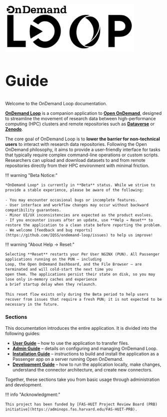 # 
<style>
.md-content h1:first-of-type {
  display: none;
}
</style>

<div class="d-flex flex-wrap align-items-end w-100 text-start">
  <img
    src="assets/banner_black.png"
    alt="OnDemand Loop Banner"
    class="me-2"
    style="max-width: 100%;
           height: 150px;"
  >
  <h2 class="m-0" style="font-size: 3rem; line-height: 1;">
    Guide
  </h2>
</div>

Welcome to the OnDemand Loop documentation.

[**OnDemand Loop**](https://github.com/IQSS/ondemand-loop) is a companion application to [**Open OnDemand**](https://openondemand.org), designed to streamline the movement of research data between high-performance computing (HPC) clusters and remote repositories such as [**Dataverse**](https://dataverse.org) or [**Zenodo**](https://zenodo.org).

The core goal of OnDemand Loop is to **lower the barrier for non-technical users** to interact with research data repositories. Following the Open OnDemand philosophy, it aims to provide a user-friendly interface for tasks that typically require complex command-line operations or custom scripts. Researchers can upload and download datasets to and from remote repositories directly from their HPC environment with minimal friction.

!!! warning "Beta Notice:"

    *OnDemand Loop* is currently in **Beta** status. While we strive to provide a stable experience, please be aware of the following:

    - You may encounter occasional bugs or incomplete features.
    - User interface and workflow changes may occur without backward compatibility guarantees.
    - Minor UI/UX inconsistencies are expected as the product evolves.
    - If you encounter issues after an update, use **Help → Reset** to restore the application to a clean state before reporting the problem.
    - We welcome [feedback and bug reports](https://github.com/IQSS/ondemand-loop/issues) to help us improve!

!!! warning "About Help → Reset:"

    Selecting **Reset** restarts your Per User NGINX (PUN). All Passenger applications running on the PUN — including
    Loop, the Open OnDemand Dashboard, and the File Browser — are terminated and will cold-start the next time you 
    open them. The applications persist their state on disk, so you may lose only in-memory caches and experience 
    a brief startup delay when they relaunch.

    This reset flow exists only during the Beta period to help users recover from issues that require a fresh PUN; it is not expected to be necessary in the future.

### Sections

This documentation introduces the entire application. It is divided into the following guides:

- [**User Guide**](user_guide/index.md) – how to use the application to transfer files.
- [**Admin Guide**](admin/index.md) – details on configuring and managing OnDemand Loop.
- [**Installation Guide**](installation.md) – instructions to build and install the application as a Passenger app on a server running Open OnDemand.
- [**Development Guide**](development_guide/index.md) – how to run the application locally, make changes, understand the connector architecture, and create new connectors.

Together, these sections take you from basic usage through administration and development.

!!! info "Acknowledgment:"

    This project has been funded by [FAS-HUIT Project Review Board (PRB) initiative](https://adminops.fas.harvard.edu/FAS-HUIT-PRB).
